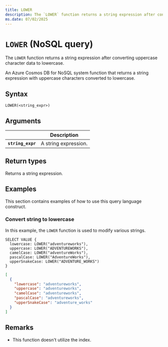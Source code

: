 ```yaml
---
title: LOWER
description: The `LOWER` function returns a string expression after converting uppercase character data to lowercase.
ms.date: 07/02/2025
---
```


# `LOWER` (NoSQL query)

The `LOWER` function returns a string expression after converting uppercase character data to lowercase.

An Azure Cosmos DB for NoSQL system function that returns a string expression with uppercase characters converted to lowercase.

## Syntax

```nosql
LOWER(<string_expr>)
```

## Arguments

| | Description |
| --- | --- |
| **`string_expr`** | A string expression. |

## Return types

Returns a string expression.

## Examples

This section contains examples of how to use this query language construct.

### Convert string to lowercase

In this example, the `LOWER` function is used to modify various strings.

```nosql
SELECT VALUE {
  lowercase: LOWER("adventureworks"),
  uppercase: LOWER("ADVENTUREWORKS"),
  camelCase: LOWER("adventureWorks"),
  pascalCase: LOWER("AdventureWorks"),
  upperSnakeCase: LOWER("ADVENTURE_WORKS")
}
```

```json
[
  {
    "lowercase": "adventureworks",
    "uppercase": "adventureworks",
    "camelCase": "adventureworks",
    "pascalCase": "adventureworks",
    "upperSnakeCase": "adventure_works"
  }
]
```

## Remarks

- This function doesn't utilize the index.
